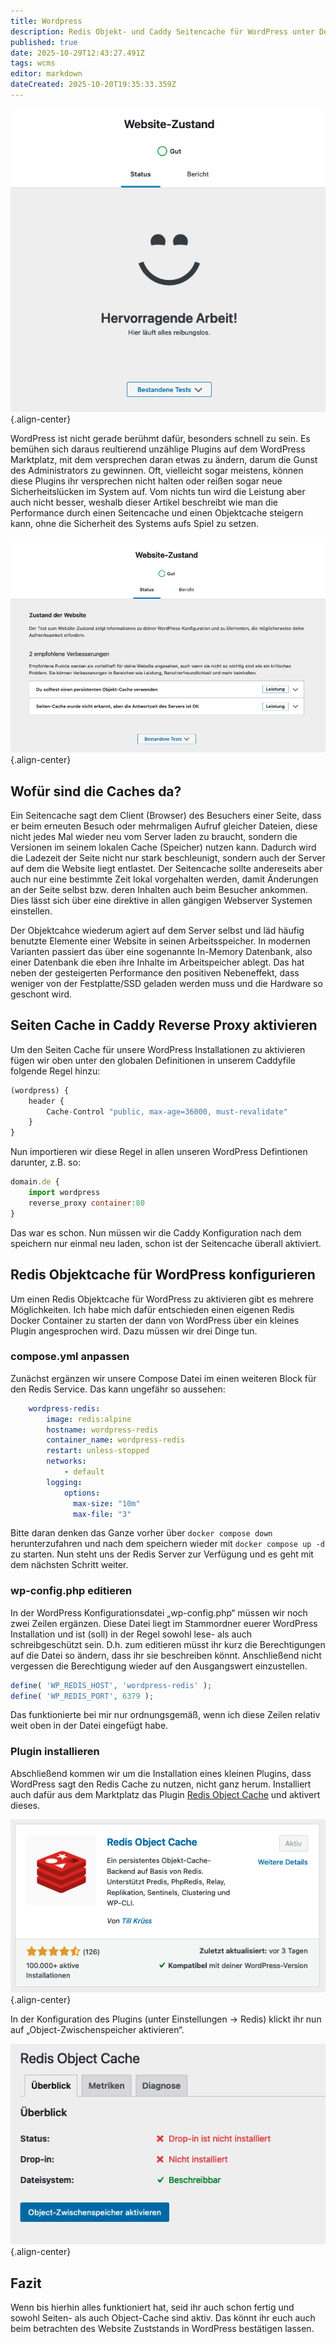 ```yaml
---
title: Wordpress
description: Redis Objekt- und Caddy Seitencache für WordPress unter Docker einrichten
published: true
date: 2025-10-29T12:43:27.491Z
tags: wcms
editor: markdown
dateCreated: 2025-10-20T19:35:33.359Z
---
```


![01_good.png](/assets/wcms/wordpress-caches/01_good.png){.align-center}

WordPress ist nicht gerade berühmt dafür, besonders schnell zu sein. 
Es bemühen sich daraus reultierend unzählige Plugins auf dem WordPress Marktplatz, mit dem versprechen daran etwas zu ändern, darum die Gunst des Administrators zu gewinnen. 
Oft, vielleicht sogar meistens, können diese Plugins ihr versprechen nicht halten oder reißen sogar neue Sicherheitslücken im System auf. Vom nichts tun wird die Leistung aber auch nicht besser, 
weshalb dieser Artikel beschreibt wie man die Performance durch einen Seitencache und einen Objektcache steigern kann, ohne die Sicherheit des Systems aufs Spiel zu setzen.

![Wartung](/assets/wcms/wordpress-caches/02_details.png){.align-center}


## Wofür sind die Caches da?

Ein Seitencache sagt dem Client (Browser) des Besuchers einer Seite, dass er beim erneuten Besuch oder mehrmaligen Aufruf gleicher Dateien, diese nicht jedes Mal wieder neu vom Server laden zu braucht, 
sondern die Versionen im seinem lokalen Cache (Speicher) nutzen kann. Dadurch wird die Ladezeit der Seite nicht nur stark beschleunigt, sondern auch der Server auf dem die Website liegt entlastet. 
Der Seitencache sollte andereseits aber auch nur eine bestimmte Zeit lokal vorgehalten werden, damit Änderungen an der Seite selbst bzw. deren Inhalten auch beim Besucher ankommen. 
Dies lässt sich über eine direktive in allen gängigen Webserver Systemen einstellen.

Der Objektcahce wiederum agiert auf dem Server selbst und läd häufig benutzte Elemente einer Website in seinen Arbeitsspeicher. In modernen Varianten passiert das über eine sogenannte In-Memory Datenbank, also einer Datenbank die eben ihre Inhalte im Arbeitspeicher ablegt. 
Das hat neben der gesteigerten Performance den positiven Nebeneffekt, dass weniger von der Festplatte/SSD geladen werden muss und die Hardware so geschont wird.

## Seiten Cache in Caddy Reverse Proxy aktivieren

Um den Seiten Cache für unsere WordPress Installationen zu aktivieren fügen wir oben unter den globalen Definitionen in unserem Caddyfile folgende Regel hinzu:

```js
(wordpress) {
    header {
        Cache-Control "public, max-age=36000, must-revalidate"
    }
}
```

Nun importieren wir diese Regel in allen unseren WordPress Defintionen darunter, z.B. so:

```js
domain.de {
    import wordpress
    reverse_proxy container:80
}
```

Das war es schon. Nun müssen wir die Caddy Konfiguration nach dem speichern nur einmal neu laden, schon ist der Seitencache überall aktiviert.

## Redis Objektcache für WordPress konfigurieren

Um einen Redis Objektcache für WordPress zu aktivieren gibt es mehrere Möglichkeiten. 
Ich habe mich dafür entschieden einen eigenen Redis Docker Container zu starten der dann von WordPress über ein kleines Plugin angesprochen wird. Dazu müssen wir drei Dinge tun.

### compose.yml anpassen

Zunächst ergänzen wir unsere Compose Datei im einen weiteren Block für den Redis Service. 
Das kann ungefähr so aussehen:

```yaml
    wordpress-redis:
        image: redis:alpine
        hostname: wordpress-redis
        container_name: wordpress-redis
        restart: unless-stopped
        networks:
            - default
        logging:
            options:
              max-size: "10m"
              max-file: "3"
```

Bitte daran denken das Ganze vorher über ```docker compose down``` herunterzufahren und nach dem speichern wieder mit
```docker compose up -d``` zu starten. Nun steht uns der Redis Server zur Verfügung und es geht mit 
dem nächsten Schritt weiter.

### wp-config.php editieren

In der WordPress Konfigurationsdatei „wp-config.php“ müssen wir noch zwei Zeilen ergänzen. 
Diese Datei liegt im Stammordner euerer WordPress Installation und ist (soll) in der Regel sowohl lese- als auch schreibgeschützt sein. D.h. zum editieren müsst ihr kurz die Berechtigungen auf die Datei so ändern, dass ihr sie beschreiben könnt. 
Anschließend nicht vergessen die Berechtigung wieder auf den Ausgangswert einzustellen.

```php
define( 'WP_REDIS_HOST', 'wordpress-redis' );
define( 'WP_REDIS_PORT', 6379 );
```
Das funktionierte bei mir nur ordnungsgemäß, wenn ich diese Zeilen relativ weit oben in der Datei eingefügt habe.

### Plugin installieren

Abschließend kommen wir um die Installation eines kleinen Plugins, dass WordPress sagt den Redis Cache zu nutzen, nicht ganz herum. Installiert auch dafür aus dem Marktplatz das Plugin <a href="https://wordpress.org/plugins/redis-cache/" target="_blank">Redis Object Cache</a> 
und aktivert dieses.

![Plugin](/assets/wcms/wordpress-caches/03_plugin.png){.align-center}

In der Konfiguration des Plugins (unter Einstellungen -> Redis) klickt ihr nun auf „Object-Zwischenspeicher aktivieren“.

![Plugin Config](/assets/wcms/wordpress-caches/04_config.png){.align-center}

## Fazit

Wenn bis hierhin alles funktioniert hat, seid ihr auch schon fertig und sowohl Seiten- als auch Object-Cache sind aktiv. Das könnt ihr euch auch beim betrachten des Website Zuststands in WordPress bestätigen lassen.